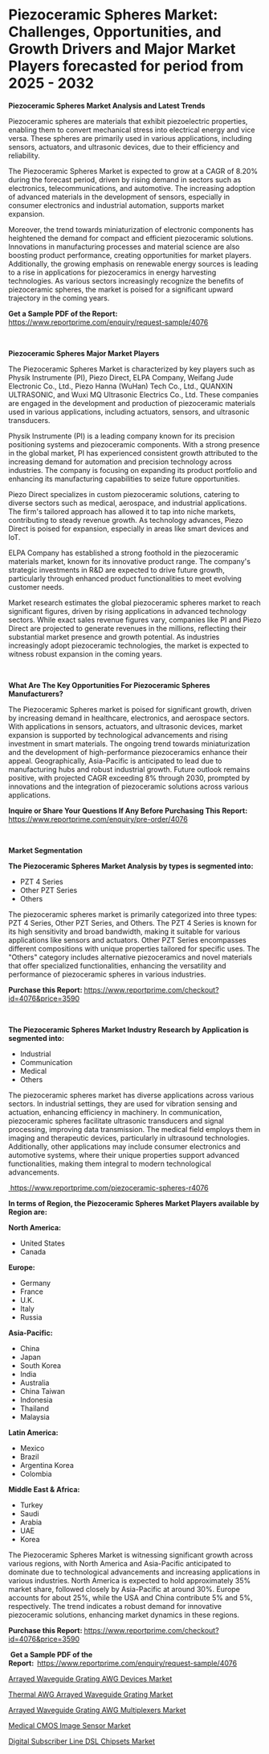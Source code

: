 <p><h1>Piezoceramic Spheres Market: Challenges, Opportunities, and Growth Drivers and Major Market Players forecasted for period from 2025 - 2032</h1></p><p><strong>Piezoceramic Spheres Market Analysis and Latest Trends</strong></p>
<p><p>Piezoceramic spheres are materials that exhibit piezoelectric properties, enabling them to convert mechanical stress into electrical energy and vice versa. These spheres are primarily used in various applications, including sensors, actuators, and ultrasonic devices, due to their efficiency and reliability. </p><p>The Piezoceramic Spheres Market is expected to grow at a CAGR of 8.20% during the forecast period, driven by rising demand in sectors such as electronics, telecommunications, and automotive. The increasing adoption of advanced materials in the development of sensors, especially in consumer electronics and industrial automation, supports market expansion. </p><p>Moreover, the trend towards miniaturization of electronic components has heightened the demand for compact and efficient piezoceramic solutions. Innovations in manufacturing processes and material science are also boosting product performance, creating opportunities for market players. Additionally, the growing emphasis on renewable energy sources is leading to a rise in applications for piezoceramics in energy harvesting technologies. As various sectors increasingly recognize the benefits of piezoceramic spheres, the market is poised for a significant upward trajectory in the coming years.</p></p>
<p><strong>Get a Sample PDF of the Report:&nbsp;</strong> <a href="https://www.reportprime.com/enquiry/request-sample/4076?utm_campaign=37&utm_medium=2&utm_source=Github&utm_content=ia&utm_term=18032025&utm_id=piezoceramic-spheres">https://www.reportprime.com/enquiry/request-sample/4076</a></p>
<p>&nbsp;</p>
<p><strong>Piezoceramic Spheres Major Market Players</strong></p>
<p><p>The Piezoceramic Spheres Market is characterized by key players such as Physik Instrumente (PI), Piezo Direct, ELPA Company, Weifang Jude Electronic Co., Ltd., Piezo Hanna (WuHan) Tech Co., Ltd., QUANXIN ULTRASONIC, and Wuxi MQ Ultrasonic Electrics Co., Ltd. These companies are engaged in the development and production of piezoceramic materials used in various applications, including actuators, sensors, and ultrasonic transducers.</p><p>Physik Instrumente (PI) is a leading company known for its precision positioning systems and piezoceramic components. With a strong presence in the global market, PI has experienced consistent growth attributed to the increasing demand for automation and precision technology across industries. The company is focusing on expanding its product portfolio and enhancing its manufacturing capabilities to seize future opportunities.</p><p>Piezo Direct specializes in custom piezoceramic solutions, catering to diverse sectors such as medical, aerospace, and industrial applications. The firm's tailored approach has allowed it to tap into niche markets, contributing to steady revenue growth. As technology advances, Piezo Direct is poised for expansion, especially in areas like smart devices and IoT.</p><p>ELPA Company has established a strong foothold in the piezoceramic materials market, known for its innovative product range. The company's strategic investments in R&D are expected to drive future growth, particularly through enhanced product functionalities to meet evolving customer needs.</p><p>Market research estimates the global piezoceramic spheres market to reach significant figures, driven by rising applications in advanced technology sectors. While exact sales revenue figures vary, companies like PI and Piezo Direct are projected to generate revenues in the millions, reflecting their substantial market presence and growth potential. As industries increasingly adopt piezoceramic technologies, the market is expected to witness robust expansion in the coming years.</p></p>
<p>&nbsp;</p>
<p><strong>What Are The Key Opportunities For Piezoceramic Spheres Manufacturers?</strong></p>
<p><p>The Piezoceramic Spheres market is poised for significant growth, driven by increasing demand in healthcare, electronics, and aerospace sectors. With applications in sensors, actuators, and ultrasonic devices, market expansion is supported by technological advancements and rising investment in smart materials. The ongoing trend towards miniaturization and the development of high-performance piezoceramics enhance their appeal. Geographically, Asia-Pacific is anticipated to lead due to manufacturing hubs and robust industrial growth. Future outlook remains positive, with projected CAGR exceeding 8% through 2030, prompted by innovations and the integration of piezoceramic solutions across various applications.</p></p>
<p><strong>Inquire or Share Your Questions If Any Before Purchasing This Report:</strong> <a href="https://www.reportprime.com/enquiry/pre-order/4076?utm_campaign=37&utm_medium=2&utm_source=Github&utm_content=ia&utm_term=18032025&utm_id=piezoceramic-spheres">https://www.reportprime.com/enquiry/pre-order/4076</a></p>
<p>&nbsp;</p>
<p><strong>Market Segmentation</strong></p>
<p><strong>The Piezoceramic Spheres Market Analysis by types is segmented into:</strong></p>
<p><ul><li>PZT 4 Series</li><li>Other PZT Series</li><li>Others</li></ul></p>
<p><p>The piezoceramic spheres market is primarily categorized into three types: PZT 4 Series, Other PZT Series, and Others. The PZT 4 Series is known for its high sensitivity and broad bandwidth, making it suitable for various applications like sensors and actuators. Other PZT Series encompasses different compositions with unique properties tailored for specific uses. The "Others" category includes alternative piezoceramics and novel materials that offer specialized functionalities, enhancing the versatility and performance of piezoceramic spheres in various industries.</p></p>
<p><strong>Purchase this Report:&nbsp;</strong><a href="https://www.reportprime.com/checkout?id=4076&price=3590&utm_campaign=37&utm_medium=2&utm_source=Github&utm_content=ia&utm_term=18032025&utm_id=piezoceramic-spheres">https://www.reportprime.com/checkout?id=4076&price=3590</a></p>
<p>&nbsp;</p>
<p><strong>The Piezoceramic Spheres Market Industry Research by Application is segmented into:</strong></p>
<p><ul><li>Industrial</li><li>Communication</li><li>Medical</li><li>Others</li></ul></p>
<p><p>The piezoceramic spheres market has diverse applications across various sectors. In industrial settings, they are used for vibration sensing and actuation, enhancing efficiency in machinery. In communication, piezoceramic spheres facilitate ultrasonic transducers and signal processing, improving data transmission. The medical field employs them in imaging and therapeutic devices, particularly in ultrasound technologies. Additionally, other applications may include consumer electronics and automotive systems, where their unique properties support advanced functionalities, making them integral to modern technological advancements.</p></p>
<p><a href="https://www.reportprime.com/piezoceramic-spheres-r4076?utm_campaign=37&utm_medium=2&utm_source=Github&utm_content=ia&utm_term=18032025&utm_id=piezoceramic-spheres">&nbsp;https://www.reportprime.com/piezoceramic-spheres-r4076</a></p>
<p><strong>In terms of Region, the Piezoceramic Spheres Market Players available by Region are:</strong></p>
<p>
    <p> <strong> North America: </strong>
        <ul>
            <li>United States</li>
            <li>Canada</li>
        </ul>
        </p> 
    <p> <strong> Europe: </strong>
        <ul>
            <li>Germany</li>
            <li>France</li>
            <li>U.K.</li>
            <li>Italy</li>
            <li>Russia</li>
        </ul>
        </p> 
    <p> <strong> Asia-Pacific: </strong>
        <ul>
            <li>China</li>
            <li>Japan</li>
            <li>South Korea</li>
            <li>India</li>
            <li>Australia</li>
            <li>China Taiwan</li>
            <li>Indonesia</li>
            <li>Thailand</li>
            <li>Malaysia</li>
        </ul>
        </p> 
    <p> <strong> Latin America: </strong>
        <ul>
            <li>Mexico</li>
            <li>Brazil</li>
            <li>Argentina Korea</li>
            <li>Colombia</li>
        </ul>
        </p> 
    <p> <strong> Middle East & Africa: </strong>
        <ul>
            <li>Turkey</li>
            <li>Saudi</li>
            <li>Arabia</li>
            <li>UAE</li>
            <li>Korea</li>
        </ul>
    </p>
    </p>
<p><p>The Piezoceramic Spheres Market is witnessing significant growth across various regions, with North America and Asia-Pacific anticipated to dominate due to technological advancements and increasing applications in various industries. North America is expected to hold approximately 35% market share, followed closely by Asia-Pacific at around 30%. Europe accounts for about 25%, while the USA and China contribute 5% and 5%, respectively. The trend indicates a robust demand for innovative piezoceramic solutions, enhancing market dynamics in these regions.</p></p>
<p><strong>Purchase this Report: </strong><a href="https://www.reportprime.com/checkout?id=4076&price=3590&utm_campaign=37&utm_medium=2&utm_source=Github&utm_content=ia&utm_term=18032025&utm_id=piezoceramic-spheres">https://www.reportprime.com/checkout?id=4076&price=3590</a></p>
<p>&nbsp;<strong>Get a Sample PDF of the Report:&nbsp;&nbsp;</strong><a href="https://www.reportprime.com/enquiry/request-sample/4076?utm_campaign=37&utm_medium=2&utm_source=Github&utm_content=ia&utm_term=18032025&utm_id=piezoceramic-spheres">https://www.reportprime.com/enquiry/request-sample/4076</a></p>
<p><strong></strong></p>
<p><p><a href="https://github.com/beroxiluwaya/Market-Research-Report-List-1/blob/main/arrayed-waveguide-grating-awg-devices-market.md?utm_campaign=37&utm_medium=2&utm_source=Github&utm_content=ia&utm_term=18032025&utm_id=piezoceramic-spheres">Arrayed Waveguide Grating AWG Devices Market</a></p><p><a href="https://github.com/geyangvayora/Market-Research-Report-List-1/blob/main/thermal-awg-arrayed-waveguide-grating-market.md?utm_campaign=37&utm_medium=2&utm_source=Github&utm_content=ia&utm_term=18032025&utm_id=piezoceramic-spheres">Thermal AWG Arrayed Waveguide Grating Market</a></p><p><a href="https://github.com/saklpelzami95/Market-Research-Report-List-1/blob/main/arrayed-waveguide-grating-awg-multiplexers-market.md?utm_campaign=37&utm_medium=2&utm_source=Github&utm_content=ia&utm_term=18032025&utm_id=piezoceramic-spheres">Arrayed Waveguide Grating AWG Multiplexers Market</a></p><p><a href="https://github.com/shamyzinniwl/Market-Research-Report-List-1/blob/main/medical-cmos-image-sensor-market.md?utm_campaign=37&utm_medium=2&utm_source=Github&utm_content=ia&utm_term=18032025&utm_id=piezoceramic-spheres">Medical CMOS Image Sensor Market</a></p><p><a href="https://github.com/bulkagumanvv/Market-Research-Report-List-1/blob/main/digital-subscriber-line-dsl-chipsets-market.md?utm_campaign=37&utm_medium=2&utm_source=Github&utm_content=ia&utm_term=18032025&utm_id=piezoceramic-spheres">Digital Subscriber Line DSL Chipsets Market</a></p></p>